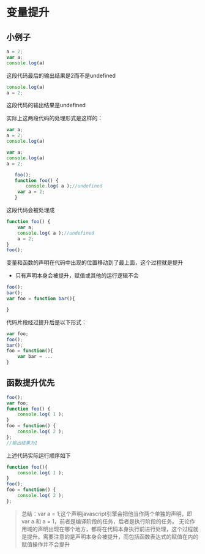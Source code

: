 # 变量提升

## 小例子

```javascript
a = 2;
var a;
console.log(a)
```

这段代码最后的输出结果是2而不是undefined  

```javascript
console.log(a)
a = 2;
```

这段代码的输出结果是undefined  

实际上这两段代码的处理形式是这样的：

```javascript
var a;
a = 2;
console.log(a)

var a;
console.log(a)
a = 2;
```

```javascript
   foo();
   function foo() {
       console.log( a );//undefined
    var a = 2;
   }
```

这段代码会被处理成

```javascript
function foo() {
    var a;
    console.log( a );//undefined
    a = 2;
}
foo();
```

变量和函数的声明在代码中出现的位置移动到了最上面，这个过程就是提升  

+ 只有声明本身会被提升，赋值或其他的运行逻辑不会  
  
```javascript
foo();
bar();
var foo = function bar(){

}
```

代码片段经过提升后是以下形式：

```javascript
var foo;
foo();
bar();
foo = function(){
    var bar = ...
}
```

## 函数提升优先

```javascript
foo();
var foo;
function foo() {
    console.log( 1 );
}
foo = function() {
    console.log( 2 );
};
//输出结果为1
```

上述代码实际运行顺序如下

```javascript
function foo(){
    console.log( 1 );
}
foo();
foo = function() {
    console.log( 2 );
};
```
> 总结：var a = 1;这个声明javascript引擎会把他当作两个单独的声明，即 var a 和 a = 1，前者是编译阶段的任务，后者是执行阶段的任务。  无论作用域的声明出现在哪个地方，都将在代码本身执行前进行处理，这个过程就是提升。需要注意的是声明本身会被提升，而包括函数表达式的赋值在内的赋值操作并不会提升
